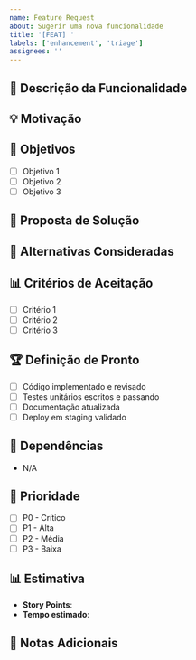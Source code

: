 ```yaml
---
name: Feature Request
about: Sugerir uma nova funcionalidade
title: '[FEAT] '
labels: ['enhancement', 'triage']
assignees: ''
---
```


## 🚀 Descrição da Funcionalidade

<!-- Descreva claramente a funcionalidade proposta -->

## 💡 Motivação

<!-- Por que esta funcionalidade é necessária? Qual problema ela resolve? -->

## 🎯 Objetivos

- [ ] Objetivo 1
- [ ] Objetivo 2
- [ ] Objetivo 3

## 📐 Proposta de Solução

<!-- Descreva como você imagina que esta funcionalidade deveria funcionar -->

## 🤔 Alternativas Consideradas

<!-- Descreva alternativas que você considerou e por que foram descartadas -->

## 📊 Critérios de Aceitação

- [ ] Critério 1
- [ ] Critério 2
- [ ] Critério 3

## 🏆 Definição de Pronto

- [ ] Código implementado e revisado
- [ ] Testes unitários escritos e passando
- [ ] Documentação atualizada
- [ ] Deploy em staging validado

## 🔗 Dependências

<!-- Liste outras issues ou funcionalidades das quais esta depende -->

- N/A

## 🎯 Prioridade

- [ ] P0 - Crítico
- [ ] P1 - Alta
- [ ] P2 - Média
- [ ] P3 - Baixa

## 📊 Estimativa

<!-- Estimativa de esforço em story points ou dias -->

- **Story Points**:
- **Tempo estimado**:

## 📝 Notas Adicionais

<!-- Adicione qualquer informação adicional relevante -->
